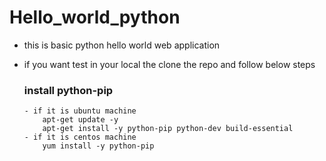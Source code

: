 # Hello_world_python
   
   - this is basic python hello world web application 
   - if you want test in your local the clone the repo and follow below steps 
        
        ### install python-pip 
        ```
        - if it is ubuntu machine
            apt-get update -y
            apt-get install -y python-pip python-dev build-essential
        - if it is centos machine
            yum install -y python-pip
        ```
        
          
